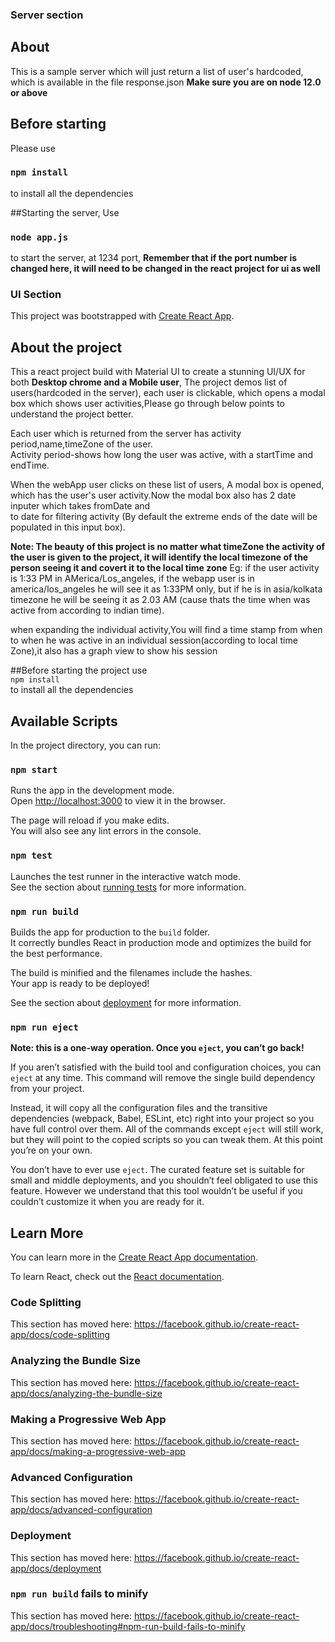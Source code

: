 ### Server section

## About
This is a sample server which will just return a list of user's hardcoded, which is available in the file response.json
**Make sure you are on node 12.0 or above**


## Before starting
Please use 
### `npm install`
to install all the dependencies

##Starting the server,
Use 
### `node app.js`
to start the server, at 1234 port, 
**Remember that if the port number is changed here, it will need to be changed in the react project for ui as well** 



### UI Section

This project was bootstrapped with [Create React App](https://github.com/facebook/create-react-app).

## About the project
This a react project build with Material UI to create a stunning UI/UX for both **Desktop chrome and a Mobile user**, The project demos list of users(hardcoded in the server), each user is clickable, which opens a modal box which shows user activities,Please go through below points to understand the project better.<br/>

Each user which is returned from the server has activity period,name,timeZone of the user.<br/>
Activity period-shows how long the user was active, with a startTime and endTime.<br/>

When the webApp user clicks on these list of users, A modal box is opened, which has the 
user's user activity.Now the modal box also has 2 date inputer which takes fromDate and  
to date for filtering activity (By default the extreme ends of the date will be populated in this input box).<br/>

**Note: The beauty of this project is no matter what timeZone the activity of the user is given to the project, it will identify the local timezone of the person seeing it and covert it to the local time zone**
Eg: if the user activity is 1:33 PM in AMerica/Los_angeles, if the webapp user is in america/los_angeles he will see it as 1:33PM only, but if he is in asia/kolkata timezone he will be seeing it as 2.03 AM (cause thats the time when was active from according to indian time).<br/>

when expanding the individual activity,You will find a time stamp from when to when he was active in an individual session(according to local time Zone),it also has a graph view to show his session<br/>


##Before starting the project 
use <br/>
```npm install```<br/>
to install all the dependencies


## Available Scripts

In the project directory, you can run:

### `npm start`

Runs the app in the development mode.<br />
Open [http://localhost:3000](http://localhost:3000) to view it in the browser.

The page will reload if you make edits.<br />
You will also see any lint errors in the console.

### `npm test`

Launches the test runner in the interactive watch mode.<br />
See the section about [running tests](https://facebook.github.io/create-react-app/docs/running-tests) for more information.

### `npm run build`

Builds the app for production to the `build` folder.<br />
It correctly bundles React in production mode and optimizes the build for the best performance.

The build is minified and the filenames include the hashes.<br />
Your app is ready to be deployed!

See the section about [deployment](https://facebook.github.io/create-react-app/docs/deployment) for more information.

### `npm run eject`

**Note: this is a one-way operation. Once you `eject`, you can’t go back!**

If you aren’t satisfied with the build tool and configuration choices, you can `eject` at any time. This command will remove the single build dependency from your project.

Instead, it will copy all the configuration files and the transitive dependencies (webpack, Babel, ESLint, etc) right into your project so you have full control over them. All of the commands except `eject` will still work, but they will point to the copied scripts so you can tweak them. At this point you’re on your own.

You don’t have to ever use `eject`. The curated feature set is suitable for small and middle deployments, and you shouldn’t feel obligated to use this feature. However we understand that this tool wouldn’t be useful if you couldn’t customize it when you are ready for it.

## Learn More

You can learn more in the [Create React App documentation](https://facebook.github.io/create-react-app/docs/getting-started).

To learn React, check out the [React documentation](https://reactjs.org/).

### Code Splitting

This section has moved here: https://facebook.github.io/create-react-app/docs/code-splitting

### Analyzing the Bundle Size

This section has moved here: https://facebook.github.io/create-react-app/docs/analyzing-the-bundle-size

### Making a Progressive Web App

This section has moved here: https://facebook.github.io/create-react-app/docs/making-a-progressive-web-app

### Advanced Configuration

This section has moved here: https://facebook.github.io/create-react-app/docs/advanced-configuration

### Deployment

This section has moved here: https://facebook.github.io/create-react-app/docs/deployment

### `npm run build` fails to minify

This section has moved here: https://facebook.github.io/create-react-app/docs/troubleshooting#npm-run-build-fails-to-minify
